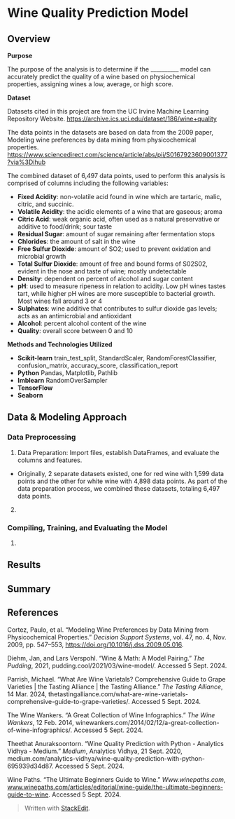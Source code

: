 # Wine Quality Prediction Model
## Overview

**Purpose**

The purpose of the analysis is to determine if the __________ model can accurately predict the quality of a wine based on physiochemical properties, assigning wines a low, average, or high score.

**Dataset**

Datasets cited in this project are from the UC Irvine Machine Learning Repository Website.
https://archive.ics.uci.edu/dataset/186/wine+quality

The data points in the datasets are based on data from the 2009 paper, Modeling wine preferences by data mining from physicochemical properties.
https://www.sciencedirect.com/science/article/abs/pii/S0167923609001377?via%3Dihub

The combined dataset of 6,497 data points, used to perform this analysis is comprised of columns including the following variables:
- **Fixed Acidity**: non-volatile acid found in wine which are tartaric, malic, citric, and succinic.
- **Volatile Acidity**: the acidic elements of a wine that are gaseous; aroma
- **Citric Acid**: weak organic acid, often used as a natural preservative or additive to food/drink; sour taste
- **Residual Sugar**: amount of sugar remaining after fermentation stops
- **Chlorides**: the amount of salt in the wine
- **Free Sulfur Dioxide**: amount of SO2; used to prevent oxidation and microbial growth
- **Total Sulfur Dioxide**: amount of free and bound forms of S02S02, evident in the nose and taste of wine; mostly undetectable
- **Density**: dependent on percent of alcohol and sugar content
- **pH**: used to measure ripeness in relation to acidity. Low pH wines tastes tart, while higher pH wines are more susceptible to bacterial growth. Most wines fall around 3 or 4
- **Sulphates**: wine additive that contributes to sulfur dioxide gas levels; acts as an antimicrobial and antioxidant
- **Alcohol**: percent alcohol content of the wine
- **Quality**: overall score between 0 and 10

**Methods and Technologies Utilized**
* **Scikit-learn**
train_test_split, StandardScaler, RandomForestClassifier, confusion_matrix, accuracy_score, classification_report
* **Python**
Pandas, Matplotlib, Pathlib
* **Imblearn**
RandomOverSampler
* **TensorFlow**
* **Seaborn**

## Data & Modeling Approach
### Data Preprocessing
1. Data Preparation: Import files, establish DataFrames, and evaluate the columns and features.
- Originally, 2 separate datasets existed, one for red wine with 1,599 data points and the other for white wine with 4,898 data points. As part of the data preparation process, we combined these datasets, totaling 6,497 data points. 
2. 
### Compiling, Training, and Evaluating the Model
1.


		
## Results



## Summary



## References

Cortez, Paulo, et al. “Modeling Wine Preferences by Data Mining from Physicochemical Properties.” _Decision Support Systems_, vol. 47, no. 4, Nov. 2009, pp. 547–553, https://doi.org/10.1016/j.dss.2009.05.016.

Diehm, Jan, and Lars Verspohl. “Wine & Math: A Model Pairing.” _The Pudding_, 2021, pudding.cool/2021/03/wine-model/. Accessed 5 Sept. 2024.

Parrish, Michael. “What Are Wine Varietals? Comprehensive Guide to Grape Varieties | the Tasting Alliance | the Tasting Alliance.” _The Tasting Alliance_, 14 Mar. 2024, thetastingalliance.com/what-are-wine-varietals-comprehensive-guide-to-grape-varieties/. Accessed 5 Sept. 2024.

The Wine Wankers. “A Great Collection of Wine Infographics.” _The Wine Wankers_, 12 Feb. 2014, winewankers.com/2014/02/12/a-great-collection-of-wine-infographics/. Accessed 5 Sept. 2024.

Theethat Anuraksoontorn. “Wine Quality Prediction with Python - Analytics Vidhya - Medium.” _Medium_, Analytics Vidhya, 21 Sept. 2020, medium.com/analytics-vidhya/wine-quality-prediction-with-python-695939d34d87. Accessed 5 Sept. 2024.

Wine Paths. “The Ultimate Beginners Guide to Wine.” _Www.winepaths.com_, www.winepaths.com/articles/editorial/wine-guide/the-ultimate-beginners-guide-to-wine. Accessed 5 Sept. 2024.

> Written with [StackEdit](https://stackedit.io/).
